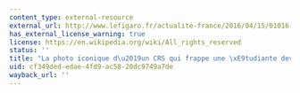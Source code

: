 ```yaml
---
content_type: external-resource
external_url: http://www.lefigaro.fr/actualite-france/2016/04/15/01016-20160415ARTFIG00315-la-photo-iconique-d-un-crs-qui-frappe-une-etudiante-devient-virale.php
has_external_license_warning: true
license: https://en.wikipedia.org/wiki/All_rights_reserved
status: ''
title: "La photo iconique d\u2019un CRS qui frappe une \xE9tudiante devient virale"
uid: cf349ded-edae-4fd9-ac58-20dc9749a7de
wayback_url: ''
---
```

